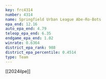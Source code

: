 ```yaml
---
key: frc4314
number: 4314
name: Springfield Urban League Abe-Ro-Bots
epa_end: 12.16
auto_epa_end: 4.79
teleop_epa_end: 6.35
endgame_epa_end: 1.02
winrate: 0.6364
district_epa_rank: 988
district_epa_percentile: 0.4514
type: Team
---
```

[[2024ilpe]]

